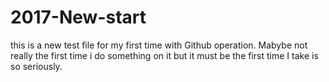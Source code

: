 # 2017-New-start
this is a new test file for my first time with Github operation. Mabybe not really the first time i do something on it but it must be the first time I take is so seriously.
